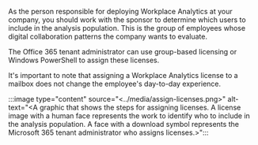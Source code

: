 As the person responsible for deploying Workplace Analytics at your company, you should work with the sponsor to determine which users to include in the analysis population. This is the group of employees whose digital collaboration patterns the company wants to evaluate.

The Office 365 tenant administrator can use group-based licensing or Windows PowerShell to assign these licenses.

It's important to note that assigning a Workplace Analytics license to a mailbox does not change the employee's day-to-day experience. 

:::image type="content" source="<../media/assign-licenses.png>" alt-text="<A graphic that shows the steps for assigning licenses. A license image with a human face represents the work to identify who to include in the analysis population. A face with a download symbol represents the Microsoft 365 tenant administrator who assigns licenses.>":::